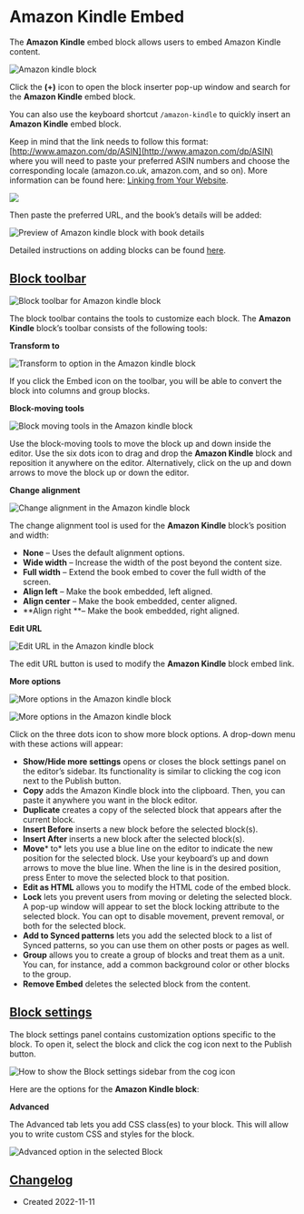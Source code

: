 # Amazon Kindle Embed


The **Amazon Kindle** embed block allows users to embed Amazon Kindle content.

![Amazon kindle block](https://wordpress.org/documentation/files/2022/11/Screenshot-2022-11-11-at-8.57.47-AM.png)

Click the **(+)** icon to open the block inserter pop-up window and search for the **Amazon Kindle** embed block.

You can also use the keyboard shortcut `/amazon-kindle` to quickly insert an **Amazon Kindle** embed block.

Keep in mind that the link needs to follow this format: [http://www.amazon.com/dp/ASIN](http://www.amazon.com/dp/ASIN) where you will need to paste your preferred ASIN numbers and choose the corresponding locale (amazon.co.uk, amazon.com, and so on). More information can be found here: [Linking from Your Website](https://kdp.amazon.com/en_US/help/topic/G200652190).

![](https://lh4.googleusercontent.com/oS9SZYVyDEma5RaI7CnLh3CvA_8RyUndoHfGCULBe66GTiPpAWhWaQ0MOnhKgSAF0nPVUP-Ptm0KoGGERk2b4FunISDfjtT1CX7XFWwANrNIoU2PN3UsHLbJFYLRoSvdilWgLcw-OCa_4mTZwOIXvDO2yQ2H3OxTImyI3PowEiXZQD1AQCVhWszFzva1Ng)

Then paste the preferred URL, and the book’s details will be added:

![Preview of Amazon kindle block with book details](https://lh4.googleusercontent.com/rpkML7-o-ROU4SKm0oxx7s9WTRw3faR1KjcJoP0vWXujTR8eUQ1R9ScBjFpk5PK2xuClCnTarw_iCFkkgqNo9T5TmhzKaYqgb-a5lI6sF_m7N728mQmb6ywKILp733jkE4jTfw2sx2FOEyuWmzSOXzpuVluRPOfMh_Ntwwzr54e1wyUYV5nIHA3K2h2UpQ)

Detailed instructions on adding blocks can be found [here](https://wordpress.org/documentation/article/wordpress-editor/#adding-a-block).

## [Block toolbar](https://wordpress.org/documentation/article/amazon-kindle-embed/#block-toolbar)

![Block toolbar for Amazon kindle block](https://lh4.googleusercontent.com/9xKrds_kzi4nmwnINg7XH9FFADzKQCa-d9LX9mbogNaJ7J-uwgLSpidtzeSEVhD4EPL4vrOJIcJYH3uHb4CDktaVe4RKP81VBZmMh3VS__hOxGivMhx5npxdfKDMzROFXCVtmFYfVG_D8SeapTUElJLxW728KV5R7HGXdAzwrjmOftppfccoycIdKJv9Bw)

The block toolbar contains the tools to customize each block. The **Amazon Kindle** block’s toolbar consists of the following tools:

**Transform to**

![Transform to option in the Amazon kindle block](https://lh4.googleusercontent.com/URHeZbg7o_eB4DnF_DzbDhJzmV7IHfQ3zQ6Haqc4EvYfZCnRCbl-liCNQcbimYpWu9bp291DYUOdAiTlz6_RUTDtMILXoASotdH5qCnSW-Mx54XOtrw0pDv8WkbzsmV-7wzfNMp3zNF-uGanUL5bWXAwOVQ6vdReLyqwYB4Gvxqxsmzkycw9htJ6P7y94w)

If you click the Embed icon on the toolbar, you will be able to convert the block into columns and group blocks.

**Block-moving tools**

![Block moving tools in the Amazon kindle block](https://lh5.googleusercontent.com/kltRvJwUcs0oWQ5_NOaZ79fP9qKD2J6Dai9IMNyVHSp4KOz0eFsSn-0tmYUFBzdzvuDibd0Wr0sKYHvv93tIPRMUBOYc8LR-R0N2MlvWdzJYq6tnsPmqpFbyQj9GR3ZQSWqvxvioP-KYZ1lmUUMswpnIp6gOSzQ6FYpnXyNta6w9DQjbmCKw1znLbTjHnQ)

Use the block-moving tools to move the block up and down inside the editor. Use the six dots icon to drag and drop the **Amazon Kindle** block and reposition it anywhere on the editor. Alternatively, click on the up and down arrows to move the block up or down the editor.

**Change alignment**

![Change alignment in the Amazon kindle block](https://lh6.googleusercontent.com/kViJ_m2XQ-pP_oAhArlCstpsSDH_0ibBXxv9HMT8G6zwRFjnOzLKQp4zT6qJr-0ZZF4xm70kMqJJquVZh0TASiM5wjQsaq8ZZBhDEPyAL5Lf-OZ_pn2V4xHEBueJIUULo4gzIVarwV_XrpFuPYJ_Vb1oxrDU2mhSZkBiepYSm_sGVaXxYCwoshKoT9c3ng)

The change alignment tool is used for the **Amazon Kindle** block’s position and width:

* **None** – Uses the default alignment options.
* **Wide width** – Increase the width of the post beyond the content size.
* **Full width** – Extend the book embed to cover the full width of the screen.
* **Align left** – Make the book embedded, left aligned.
* **Align center** – Make the book embedded, center aligned.
* **Align right **– Make the book embedded, right aligned.

**Edit URL**

![Edit URL in the Amazon kindle block](https://lh6.googleusercontent.com/xnPrF2oOUNIU_j06V2BVmNTIpZdm2a_yegVbzCLHKuCXdeRMG7ahGkuuuk-8csV-U23ZIQevGdmqcSCh0vXtwUJ14muhhNtEVziHZDI9be0N3Cy2cHADCTVnYyVTKsWI226F9QKLON9gZtwPQQ8INHw3KZwFJYSSDVqmTtg6vIf1ppZQ7qnloVnmVWTehA)

The edit URL button is used to modify the **Amazon Kindle** block embed link.

**More options**

![More options in the Amazon kindle block](https://wordpress.org/documentation/files/2022/11/Screenshot-2022-11-11-at-9.14.08-AM.png)

![More options in the Amazon kindle block](https://lh5.googleusercontent.com/f2O895YnxW89r8Z1WAacIC09ThI7bDdQ6HBc5uiODbgCXU9xjTdzLErlBsZ3cMI9iS6lzShUj1Uuj1kOQLcG9Uk6OFRmy8GqsCVvso0zwNwRKdoqAlkw9pftF4J8LVZqnIen1vOwg3mBC92I30FPAIr3-jmc8H7XHU6r5g_-w9vFE5h7nZtkviADw5GSlg)

Click on the three dots icon to show more block options. A drop-down menu with these actions will appear:

* **Show/Hide more settings** opens or closes the block settings panel on the editor’s sidebar. Its functionality is similar to clicking the cog icon next to the Publish button.
* **Copy** adds the Amazon Kindle block into the clipboard. Then, you can paste it anywhere you want in the block editor.
* **Duplicate** creates a copy of the selected block that appears after the current block.
* **Insert Before** inserts a new block before the selected block(s).
* **Insert After** inserts a new block after the selected block(s).
* **Move*** to* lets you use a blue line on the editor to indicate the new position for the selected block. Use your keyboard’s up and down arrows to move the blue line. When the line is in the desired position, press Enter to move the selected block to that position.
* **Edit as HTML** allows you to modify the HTML code of the embed block.
* **Lock** lets you prevent users from moving or deleting the selected block. A pop-up window will appear to set the block locking attribute to the selected block. You can opt to disable movement, prevent removal, or both for the selected block.
* **Add to Synced patterns** lets you add the selected block to a list of Synced patterns, so you can use them on other posts or pages as well.
* **Group** allows you to create a group of blocks and treat them as a unit. You can, for instance, add a common background color or other blocks to the group.
* **Remove Embed** deletes the selected block from the content.

## [Block settings](https://wordpress.org/documentation/article/amazon-kindle-embed/#block-settings)

The block settings panel contains customization options specific to the block. To open it, select the block and click the cog icon next to the Publish button.

![How to show the Block settings sidebar from the cog icon](https://lh4.googleusercontent.com/PlXUnWC9YFJiNKnGaHeaV_pZrBmTyGIa-7U4nRyfXVA_Oyb6xaqddyEP4VALPo8b68quLAO3IRGpM3-QgL1tnTc4OD7bbsGF7jss0KIitUxd0zfZSXXETw8YCZ892a5iL_Fn2EoCigcLGxI6Lp1d_jZzJ77nnxGHQv9kC-nmscxqc2ASTMBzfgpZd364Eg)

Here are the options for the **Amazon Kindle block**:

**Advanced**

The Advanced tab lets you add CSS class(es) to your block. This will allow you to write custom CSS and styles for the block.

![Advanced option in the selected Block](https://wordpress.org/documentation/files/2022/11/Screenshot-2022-11-11-at-9.19.35-AM.png)

## [Changelog](https://wordpress.org/documentation/article/amazon-kindle-embed/#changelog)

* Created 2022-11-11
